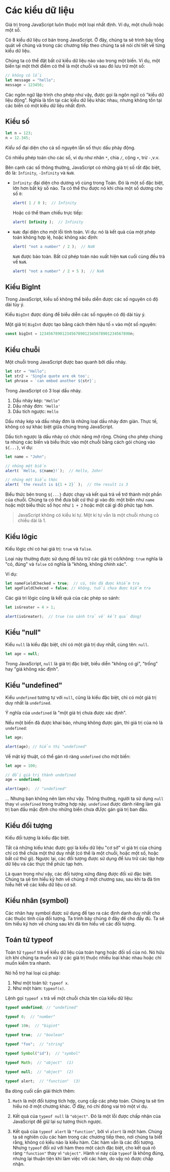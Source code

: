 # Các kiểu dữ liệu

Giá trị trong JavaScript luôn thuộc một loại nhất định. Ví dụ, một chuỗi hoặc một số.

Có 8 kiểu dữ liệu cơ bản trong JavaScript. Ở đây, chúng ta sẽ trình bày tổng quát về chúng và trong các chương tiếp theo chúng ta sẽ nói chi tiết về từng kiểu dữ liệu.

Chúng ta có thể đặt bất cứ kiểu dữ liệu nào vào trong một biến. Ví dụ, một biến tại một thời điểm có thể là một chuỗi và sau đó lưu trữ một số:

```javascript
// không có lỗi
let message = "hello";
message = 123456;
```

Các ngôn ngữ lập trình cho phép như vậy, được gọi là ngôn ngữ có "kiểu dữ liệu động". Nghĩa là tồn tại các kiểu dữ liệu khác nhau, nhưng không tồn tại các biến có một kiểu dữ liệu nhất định.

## Kiểu số

```javascript
let n = 123;
n = 12.345;
```

*Kiểu số* đại diện cho cả số nguyên lẫn số thực dấu phảy động.

Có nhiều phép toán cho các số, ví dụ như nhân `*`, chia `/`, cộng `+`, trừ `-`,v.v.

Bên cạnh các số thông thường, JavaScript có những giá trị số rất đặc biệt, đó là: `Infinity`, `-Infinity` và `NaN`.

- `Infinity`: đại diện cho dương vô cùng trong Toán. Đó là một số đặc biệt, lớn hơn bất kỳ số nào. Ta có thể thu được nó khi chia một số dương cho số `0`:
    ```javascript
    alert( 1 / 0 );  // Infinity
    ```
    Hoặc có thể tham chiếu trực tiếp:
    ```javascript
    alert( Infinity );  // Infinity
    ```
- `NaN`: đại diện cho một lỗi tính toán. Ví dụ: nó là kết quả của một phép toán không hợp lệ, hoặc không xác định:
    ```javascript
    alert( "not a number" / 2 );  // NaN
    ```
    `NaN` được bảo toàn. Bất cứ phép toán nào xuất hiện `NaN` cuối cùng đều trả về `NaN`.
    ```javascript
    alert( "not a number" / 2 + 5 );  // NaN
    ```

## Kiểu BigInt

Trong JavaScript, kiểu số không thể biểu diễn được các số nguyên có độ dài tùy ý.

Kiểu `BigInt` được dùng để biểu diễn các số nguyên có độ dài tùy ý.

Một giá trị `BigInt` được tạo bằng cách thêm hậu tố `n` vào một số nguyên:

```javascript
const bigInt = 1234567890123456789012345678901234567890n;
```

## Kiểu chuỗi

Một chuỗi trong JavaScript được bao quanh bởi dấu nháy.

```javascript
let str = "Hello";
let str2 = 'Single quote are ok too';
let phrase = `can embed another ${str}`;
```

Trong JavaScript có 3 loại dấu nháy.

1. Dấu nháy kép: `"Hello"`
2. Dấu nháy đơn: `'Hello'`
3. Dấu tích ngược: `Hello`

Dấu nháy kép và dấu nháy đơn là những loại dấu nháy đơn giản. Thực tế, không có sự khác biệt giữa chúng trong JavaScript.

Dấu tích ngược là dấu nháy có chức năng mở rộng. Chúng cho phép chúng ta nhúng các biến và biểu thức vào một chuỗi bằng cách gói chúng vào `${...}`, ví dụ:

```javascript
let name = "John";

// nhúng một biến
alert( `Hello, ${name}!`);  // Hello, John!

// nhúng một biểu thức
alert( `the result is ${1 + 2}` );  // the result is 3
```

Biểu thức bên trong `${...}` được chạy và kết quả trả về trở thành một phần của chuỗi. Chúng ta có thể đưa bất cứ thứ gì vào đó: một biến như `name` hoặc một biểu thức số học như `1 + 2` hoặc một cái gì đó phức tạp hơn.

> JavaScript không có kiểu kí tự. Một kí tự vẫn là một chuỗi nhưng có chiều dài là 1.

## Kiểu lôgic

Kiểu lôgic chỉ có hai giá trị: `true` và `false`.

Loại này thường được sử dụng để lưu trữ các giá trị có/không: `true` nghĩa là "có, đúng" và `false` có nghĩa là "không, không chính xác".

Ví dụ:

```javascript
let nameFieldChecked = true;  // có, tên đã được khiểm tra
let ageFieldChekced = false; // không, tuổi chưa được kiểm tra
```

Các giá tri lôgic cũng là kết quả của các phép so sánh:

```javascript
let isGreater = 4 > 1;

alert(isGreater);  // true (so sánh trả về kết quả đúng)
```

## Kiểu "null"

Kiểu `null` là kiểu đặc biệt, chỉ có một giá trị duy nhất, cùng tên: `null`.

```javascript
let age = null;
```

Trong JavaScript, `null` là giá trị đặc biệt, biểu diễn "không có gì", "trống" hay "giá không xác định".

## Kiểu "undefined"

Kiểu `undefined` tương tự với `null`, cũng là kiểu đặc biệt, chỉ có một giá trị duy nhất là `undefined`.

Ý nghĩa của `undefined` là "một giá trị chưa được xác định".

Nếu một biến đã được khai báo, nhưng không được gán, thì giá trị của nó là `undefined`:

```javascript
let age;

alert(age); // hiển thị "undefined"
```

Về mặt kỹ thuật, có thể gán rõ ràng `undefined` cho một biến:

```javascript
let age = 100;

// đổi giá trị thành undefined
age = undefined;

alert(age);  // "undefined"
```

... Nhưng bạn không nên làm như vậy. Thông thường, người ta sử dụng `null` thay vì `undefined` trong trường hợp này. `undefined` được dành riêng làm giá trị ban đầu mặc định cho những biến chưa đƯợc gán giá trị ban đầu.

## Kiểu đối tượng

Kiểu đối tượng là kiểu đặc biệt.

Tất cả những kiểu khác được gọi là kiểu dữ liệu "cơ sở" vì giá trị của chúng chỉ có thể chứa một thứ duy nhất (có thể là một chuỗi, hoặc một số, hoặc bất cứ thứ gì). Ngược lại, các đối tượng được sử dụng để lưu trữ các tập hợp dữ liệu và các thực thể phức tạp hơn.

Là quan trọng như vậy, các đối tượng xứng đáng được đối xử đặc biệt. Chúng ta sẽ tìm hiểu kỹ hơn về chúng ở một chương sau, sau khi ta đã tìm hiểu hết về các kiểu dữ liệu cơ sở.

## Kiểu nhãn (symbol)

Các nhãn hay symbol được sử dụng để tạo ra các định danh duy nhất cho các thuộc tính của đối tượng. Ta trình bày chúng ở đây để cho đầy đủ. Ta sẽ tìm hiểu kỹ hơn về chúng sau khi đã tìm hiểu về các đối tượng.

## Toán tử typeof

Toán tử `typeof` trả về kiểu dữ liệu của toán hạng hoặc đối số của nó. Nó hữu ích khi chúng ta muốn xử lý các giá trị thuộc nhiều loại khác nhau hoặc chỉ muốn kiểm tra nhanh.

Nó hỗ trợ hai loại cú pháp:

1. Như một toán tử: `typeof x`.
2. Như một hàm: `typeof(x)`.

Lệnh gọi `typeof x` trả về một chuỗi chứa tên của kiểu dữ liệu:

```javascript
typeof undefined; // "undefined"

typeof 0;  // "number"

typeof 10n;  // "bigint"

typeof true;  // "boolean"

typeof "foo";  // "string"

typeof Symbol("id");  // "symbol"

typeof Math;  // "object"  (1)

typeof null;  // "object"  (2)

typeof alert;  // "function"  (3)
```

Ba dòng cuối cần giải thích thêm:

1. `Math` là một đối tượng tích hợp, cung cấp các phép toán. Chúng ta sẽ tìm hiểu nó ở một chương khác. Ở đây, nó chỉ đóng vai trò một ví dụ.

2. Kết quả của `typeof null` là `"object"`. Đó là một lỗi được chấp nhận của JavaScript để giữ lại sự tương thích ngược.

3. Kết quả của `typeof alert` là `"function"`, bởi vì `alert` là một hàm. Chúng ta sẽ nghiên cứu các hàm trong các chương tiếp theo, nơi chúng ta biết rằng, không có kiểu nào là kiểu hàm. Các hàm vẫn là các đối tượng. Nhưng `typeof` đối xử với hàm theo một cách đặc biệt, cho kết quả rõ ràng `"function"` thay vì `"object"`. Hành vi này của `typeof` là không đúng, nhưng lại thuận tiện khi làm việc với các hàm, do vậy nó được chấp nhận.
